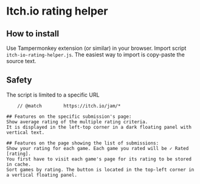 # Itch.io rating helper

## How to install
Use Tampermonkey extension (or similar) in your browser. Import script `itch-io-rating-helper.js`.
The easiest way to import is copy-paste the source text.

## Safety
The script is limited to a specific URL
```
    // @match        https://itch.io/jam/*

## Features on the specific submission's page:
Show average rating of the multiple rating criteria.
It is displayed in the left-top corner in a dark floating panel with vertical text.

## Features on the page showing the list of submissions:
Show your rating for each game. Each game you rated will be ✓ Rated [rating].
You first have to visit each game's page for its rating to be stored in cache.
Sort games by rating. The button is located in the top-left corner in a vertical floating panel.